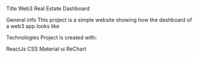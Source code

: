 Title
Web3 Real Estate Dashboard

General info
This project is a simple website showing how the dashboard of a web3 app looks like

Technologies
Project is created with:

ReactJs
CSS
Material ui
ReChart
